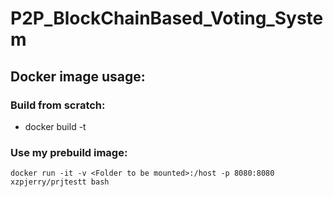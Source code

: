 # P2P_BlockChainBased_Voting_System

## Docker image usage:
### Build from scratch:
- docker build -t <Anyname You Want> <Location of the Dockerfile>

### Use my prebuild image:
```
docker run -it -v <Folder to be mounted>:/host -p 8080:8080 xzpjerry/prjtestt bash
```